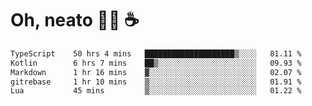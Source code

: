 # Oh, neato 🧑‍💻 ☕

<!--START_SECTION:waka-->

```txt
TypeScript    50 hrs 4 mins   ████████████████████▒░░░░   81.11 %
Kotlin        6 hrs 7 mins    ██▒░░░░░░░░░░░░░░░░░░░░░░   09.93 %
Markdown      1 hr 16 mins    ▓░░░░░░░░░░░░░░░░░░░░░░░░   02.07 %
gitrebase     1 hr 10 mins    ▒░░░░░░░░░░░░░░░░░░░░░░░░   01.91 %
Lua           45 mins         ▒░░░░░░░░░░░░░░░░░░░░░░░░   01.22 %
```

<!--END_SECTION:waka-->
